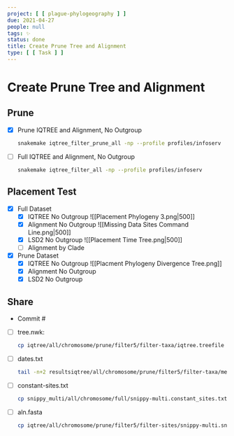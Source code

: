 ```yaml
---
project: [ [ plague-phylogeography ] ]
due: 2021-04-27
people: null
tags: ✨
status: done
title: Create Prune Tree and Alignment
type: [ [ Task ] ]
---
```


# Create Prune Tree and Alignment

## Prune

- [x] Prune IQTREE and Alignment, No Outgroup
	```bash
	snakemake iqtree_filter_prune_all -np --profile profiles/infoserv
	```
- [ ] Full IQTREE and Alignment, No Outgroup
	```bash
	snakemake iqtree_filter_all -np --profile profiles/infoserv
	```
	
## Placement Test

- [x] Full Dataset
	- [x] IQTREE No Outgroup
	![[Placement Phylogeny 3.png|500]]
	- [x] Alignment No Outgroup
	![[Missing Data Sites Command Line.png|500]]
	- [x] LSD2 No Outgroup
	![[Placement Time Tree.png|500]]
	- [ ] Alignment by Clade

- [x] Prune Dataset
	- [x] IQTREE No Outgroup
	![[Placment Phylogeny Divergence Tree.png]]
	- [x] Alignment No Outgroup
	- [x] LSD2 No Outgroup

## Share

- Commit #
- [ ] tree.nwk:
	```bash
	cp iqtree/all/chromosome/prune/filter5/filter-taxa/iqtree.treefile share/tree.nwk
	````
- [ ] dates.txt
	```bash
	tail -n+2 resultsiqtree/all/chromosome/prune/filter5/filter-taxa/metadata.tsv | cut -f 1
	```
- [ ] constant-sites.txt
	```bash
	cp snippy_multi/all/chromosome/full/snippy-multi.constant_sites.txt share/constant-sites.txt
	```
- [ ] aln.fasta
	```bash
	cp iqtree/all/chromosome/prune/filter5/filter-sites/snippy-multi.snps.aln share/aln.fasta
	````